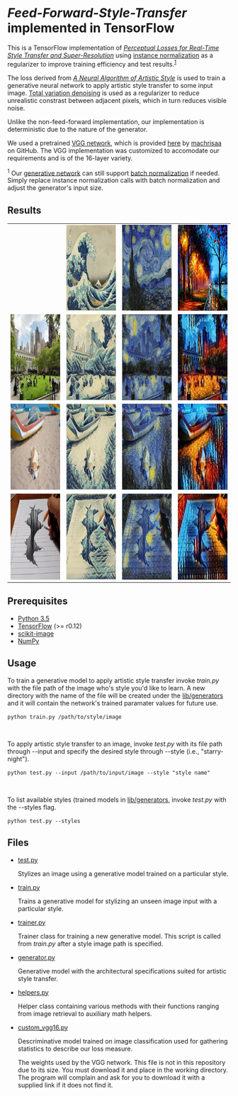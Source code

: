 # *Feed-Forward-Style-Transfer* implemented in TensorFlow

This is a TensorFlow implementation of *[Perceptual Losses for Real-Time Style Transfer
and Super-Resolution](http://cs.stanford.edu/people/jcjohns/papers/eccv16/JohnsonECCV16.pdf)* using [instance normalization]() as a regularizer to improve training efficiency and test results.<sup>[1](#footnote1)</sup>

The loss derived from *[A Neural Algorithm of Artistic Style](https://arxiv.org/pdf/1508.06576v2.pdf)* is used to train a generative neural network to apply artistic style transfer to some input image. [Total variation denoising](http://eeweb.poly.edu/iselesni/lecture_notes/TVDmm/TVDmm.pdf) is used as a regularizer to reduce unrealistic constrast between adjacent pixels, which in turn reduces visible noise. 

Unlike the non-feed-forward implementation, our implementation is deterministic due to the nature of the generator.

We used a pretrained [VGG network](https://arxiv.org/pdf/1409.1556.pdf), which is provided [here](https://github.com/machrisaa/tensorflow-vgg) by [machrisaa](https://github.com/machrisaa) on GitHub. The VGG implementation was customized to accomodate our requirements and is of the 16-layer variety.

<sup name="footnote1">1</sup> Our [generative network](../src/generator.py) can still support [batch normalization](https://arxiv.org/pdf/1502.03167v3.pdf) if needed. Simply replace instance normalization calls with batch normalization and adjust the generator's input size.

## Results

<table style="width:100%">

  <tr>
    <td></td>
    <td><img src="./lib/images/style/great-wave-of-kanagawa.jpg" height="194px" width="194px"></td> 
    <td><img src="lib/images/style/starry-night.jpg" height="194px" width="194px"></td> 
    <td><img src="lib/images/style/alley-by-the-lake.jpg" height="194px" width="194px"></td> 
  </tr>
  
  <tr>
    <td><img src="lib/images/content/nyc.jpg" height="194px" width="194px"></td>
    <td><img src="lib/images/examples/nyc-wave.jpg" height="194px" width="194px"></td> 
    <td><img src="lib/images/examples/nyc-night.jpg" height="194px" width="194px"></td> 
    <td><img src="lib/images/examples/nyc-alley.jpg" height="194px" width="194px"></td> 
  </tr>
  
  <tr>
    <td><img src="lib/images/content/beach.jpg" height="194px" width="194px"></td>
    <td><img src="lib/images/examples/beach-wave.jpg" height="194px" width="194px"></td> 
    <td><img src="lib/images/examples/beach-night.jpg" height="194px" width="194px"></td> 
    <td><img src="lib/images/examples/beach-alley.jpg" height="194px" width="194px"></td> 
  </tr>
  
  <tr>
    <td><img src="lib/images/content/drawing.jpg" height="194px" width="194px"></td>
    <td><img src="lib/images/examples/drawing-wave.jpg" height="194px" width="194px"></td> 
    <td><img src="lib/images/examples/drawing-night.jpg" height="194px" width="194px"></td> 
    <td><img src="lib/images/examples/drawing-alley.jpg" height="194px" width="194px"></td> 
  </tr>
  
</table>

## Prerequisites

* [Python 3.5](https://www.python.org/downloads/release/python-350/)
* [TensorFlow](https://www.tensorflow.org/) (>= r0.12)
* [scikit-image](http://scikit-image.org/docs/dev/api/skimage.html)
* [NumPy](http://www.numpy.org/)

## Usage

To train a generative model to apply artistic style transfer invoke *train.py* with the file path of the image who's style you'd like to learn. 
A new directory with the name of the file will be created under the [lib/generators](lib/generators) and it will contain the network's trained paramater values for future use. 

```
python train.py /path/to/style/image

```

<br>

To apply artistic style transfer to an image, invoke *test.py* with its file path through --input and specify the desired style through --style (i.e., "starry-night").

```
python test.py --input /path/to/input/image --style "style name"
```

<br>

To list available styles (trained models in [lib/generators](lib/generators), invoke *test.py* with the --styles flag.

```
python test.py --styles
```


## Files

* [test.py](../src/test.py)

    Stylizes an image using a generative model trained on a particular style.

* [train.py](../src/train.py)

    Trains a generative model for stylizing an unseen image input with a particular style.
    
* [trainer.py](../src/trainer.py)

    Trainer class for training a new generative model. This script is called from *train.py* after a style image path is specified.

* [generator.py](../src/generator.py)

    Generative model with the architectural specifications suited for artistic style transfer.

* [helpers.py](../src/helpers.py)

    Helper class containing various methods with their functions ranging from image retrieval to auxiliary math helpers.

* [custom_vgg16.py](../src/custom_vgg16.py)

    Descriminative model trained on image classification used for gathering statistics to describe our loss measure.

    The weights used by the VGG network. This file is not in this repository due to its size. You must download it and place in the working directory. The program will complain and ask for you to download it with a supplied link if it does not find it.